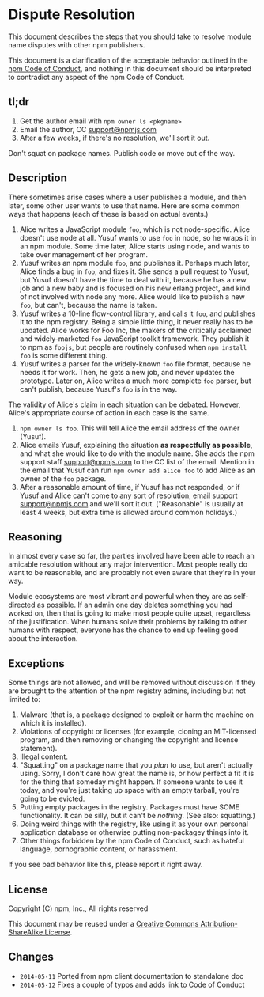 # Dispute Resolution

This document describes the steps that you should take to resolve module name
disputes with other npm publishers.

This document is a clarification of the acceptable behavior outlined in the [npm
Code of Conduct](conduct.md), and nothing in this document should be interpreted to
contradict any aspect of the npm Code of Conduct.

## tl;dr

1. Get the author email with `npm owner ls <pkgname>`
2. Email the author, CC <support@npmjs.com>
3. After a few weeks, if there's no resolution, we'll sort it out.

Don't squat on package names.  Publish code or move out of the way.

## Description

There sometimes arise cases where a user publishes a module, and then
later, some other user wants to use that name.  Here are some common
ways that happens (each of these is based on actual events.)

1. Alice writes a JavaScript module `foo`, which is not node-specific.
   Alice doesn't use node at all.  Yusuf wants to use `foo` in node, so he
   wraps it in an npm module.  Some time later, Alice starts using node,
   and wants to take over management of her program.
2. Yusuf writes an npm module `foo`, and publishes it.  Perhaps much
   later, Alice finds a bug in `foo`, and fixes it.  She sends a pull
   request to Yusuf, but Yusuf doesn't have the time to deal with it,
   because he has a new job and a new baby and is focused on his new
   erlang project, and kind of not involved with node any more.  Alice
   would like to publish a new `foo`, but can't, because the name is
   taken.
3. Yusuf writes a 10-line flow-control library, and calls it `foo`, and
   publishes it to the npm registry.  Being a simple little thing, it
   never really has to be updated.  Alice works for Foo Inc, the makers
   of the critically acclaimed and widely-marketed `foo` JavaScript
   toolkit framework.  They publish it to npm as `foojs`, but people
   are routinely confused when `npm install foo` is some different
   thing.
4. Yusuf writes a parser for the widely-known `foo` file format, because
   he needs it for work.  Then, he gets a new job, and never updates
   the prototype.  Later on, Alice writes a much more complete `foo`
   parser, but can't publish, because Yusuf's `foo` is in the way.

The validity of Alice's claim in each situation can be debated.
However, Alice's appropriate course of action in each case is the same.

1. `npm owner ls foo`.  This will tell Alice the email address of the
   owner (Yusuf).
2. Alice emails Yusuf, explaining the situation **as respectfully as
   possible**, and what she would like to do with the module name.  She
   adds the npm support staff <support@npmjs.com> to the CC list of
   the email.  Mention in the email that Yusuf can run `npm owner add
   alice foo` to add Alice as an owner of the `foo` package.
3. After a reasonable amount of time, if Yusuf has not responded, or if
   Yusuf and Alice can't come to any sort of resolution, email support
   <support@npmjs.com> and we'll sort it out.  ("Reasonable" is
   usually at least 4 weeks, but extra time is allowed around common
   holidays.)

## Reasoning

In almost every case so far, the parties involved have been able to
reach an amicable resolution without any major intervention.  Most
people really do want to be reasonable, and are probably not even
aware that they're in your way.

Module ecosystems are most vibrant and powerful when they are as
self-directed as possible.  If an admin one day deletes something you
had worked on, then that is going to make most people quite upset,
regardless of the justification.  When humans solve their problems by
talking to other humans with respect, everyone has the chance to end
up feeling good about the interaction.

## Exceptions

Some things are not allowed, and will be removed without discussion if
they are brought to the attention of the npm registry admins,
including but not limited to:

1. Malware (that is, a package designed to exploit or harm the machine
   on which it is installed).
2. Violations of copyright or licenses (for example, cloning an
   MIT-licensed program, and then removing or changing the copyright
   and license statement).
3. Illegal content.
4. "Squatting" on a package name that you *plan* to use, but aren't
   actually using.  Sorry, I don't care how great the name is, or how
   perfect a fit it is for the thing that someday might happen.  If
   someone wants to use it today, and you're just taking up space with
   an empty tarball, you're going to be evicted.
5. Putting empty packages in the registry.  Packages must have SOME
   functionality.  It can be silly, but it can't be *nothing*.  (See
   also: squatting.)
6. Doing weird things with the registry, like using it as your own
   personal application database or otherwise putting non-packagey
   things into it.
7. Other things forbidden by the npm Code of Conduct, such as hateful
   language, pornographic content, or harassment.

If you see bad behavior like this, please report it right away.

## License

Copyright (C) npm, Inc., All rights reserved

This document may be reused under a [Creative Commons
Attribution-ShareAlike
License](http://creativecommons.org/licenses/by-sa/4.0/).

## Changes

* `2014-05-11` Ported from npm client documentation to standalone doc
* `2014-05-12` Fixes a couple of typos and adds link to Code of Conduct
